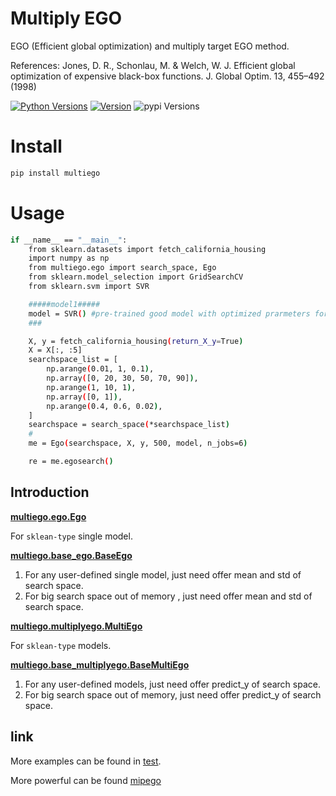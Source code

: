 # Multiply EGO

EGO (Efficient global optimization) and multiply target EGO method.

References:
Jones, D. R., Schonlau, M. & Welch, W. J. Efficient global optimization of expensive black-box functions. J. Global
Optim. 13, 455–492 (1998)

[![Python Versions](https://img.shields.io/pypi/pyversions/multiego.svg)](https://pypi.org/project/multiego/)
[![Version](https://img.shields.io/github/tag/MGEdata/multiego.svg)](https://github.com/MGEdata/multiego/releases/latest)
![pypi Versions](https://badge.fury.io/py/multiego.svg)

# Install

```bash
pip install multiego
```

# Usage

```bash
if __name__ == "__main__":
    from sklearn.datasets import fetch_california_housing
    import numpy as np
    from multiego.ego import search_space, Ego
    from sklearn.model_selection import GridSearchCV
    from sklearn.svm import SVR

    #####model1#####
    model = SVR() #pre-trained good model with optimized prarmeters for special features
    ###

    X, y = fetch_california_housing(return_X_y=True)
    X = X[:, :5] 
    searchspace_list = [
        np.arange(0.01, 1, 0.1),
        np.array([0, 20, 30, 50, 70, 90]),
        np.arange(1, 10, 1),
        np.array([0, 1]),
        np.arange(0.4, 0.6, 0.02),
    ]
    searchspace = search_space(*searchspace_list)
    #
    me = Ego(searchspace, X, y, 500, model, n_jobs=6)

    re = me.egosearch()
```

Introduction
-------------
[**multiego.ego.Ego**](https://github.com/MGEdata/multiego/blob/master/multiego/ego.py) 

For `sklean-type` single model.

[**multiego.base_ego.BaseEgo**](https://github.com/MGEdata/multiego/blob/master/multiego/base_ego.py)

1. For any user-defined  single model, just need offer mean and std of search space.
2. For  big search space out of memory , just need offer mean and std of search space.

[**multiego.multiplyego.MultiEgo**](https://github.com/MGEdata/multiego/blob/master/multiego/multiplyego.py)

For `sklean-type` models.

[**multiego.base_multiplyego.BaseMultiEgo**](https://github.com/MGEdata/multiego/blob/master/multiego/base_multiplyego.py) 

1. For any user-defined models, just need offer predict_y of search space.
2. For  big search space out of memory, just need offer predict_y of search space.

link
-----------
More examples can be found in [test](https://github.com/MGEdata/multiego/tree/master/test).

More powerful can be found  [mipego](https://github.com/wangronin/MIP-EGO)